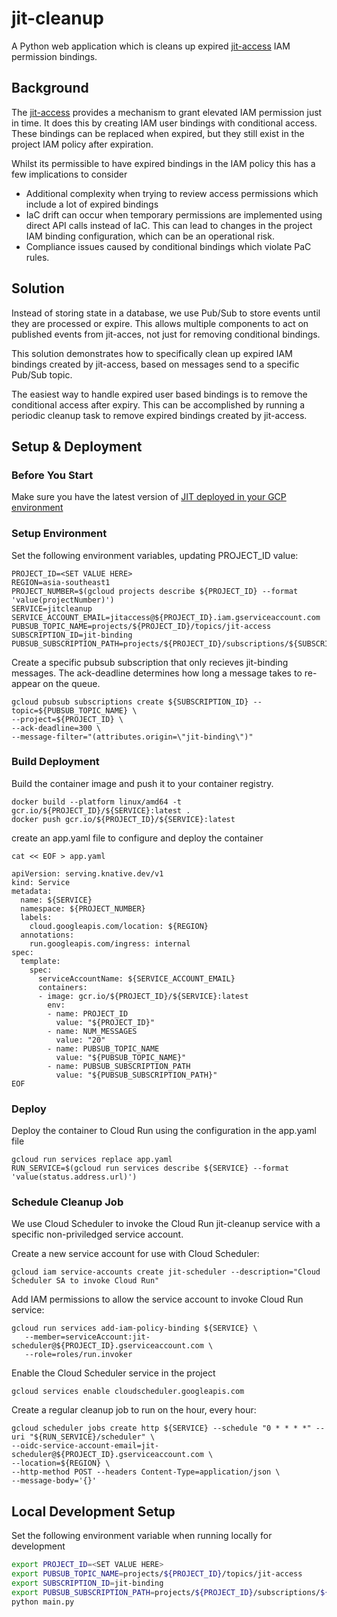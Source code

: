 # jit-cleanup

A Python web application which is cleans up expired [jit-access](https://github.com/GoogleCloudPlatform/jit-access) IAM permission bindings.


## Background
The [jit-access](https://github.com/GoogleCloudPlatform/jit-access) provides a mechanism to grant elevated IAM permission just in time. It does this by creating IAM user bindings with conditional access. These bindings can be replaced when expired, but they still exist in the project IAM policy after expiration. 

Whilst its permissible to have expired bindings in the IAM policy this has a few implications to consider
- Additional complexity when trying to review access permissions which include a lot of expired bindings
- IaC drift can occur when temporary permissions are implemented using direct API calls instead of IaC. This can lead to changes in the project IAM binding configuration, which can be an operational risk.
- Compliance issues caused by conditional bindings which violate PaC rules.

## Solution
Instead of storing state in a database, we use Pub/Sub to store events until they are processed or expire. This allows multiple components to act on published events from jit-acces, not just for removing conditional bindings. 

This solution demonstrates how to specifically clean up expired IAM bindings created by jit-access, based on messages send to a specific Pub/Sub topic.

The easiest way to handle expired user based bindings is to remove the conditional access after expiry. This can be accomplished by running a periodic cleanup task to remove expired bindings created by jit-access.

## Setup & Deployment
### Before You Start
Make sure you have the latest version of [JIT deployed in your GCP environment](https://cloud.google.com/architecture/manage-just-in-time-privileged-access-to-project)


### Setup Environment
Set the following environment variables, updating PROJECT_ID value:
```shell
PROJECT_ID=<SET VALUE HERE>
REGION=asia-southeast1
PROJECT_NUMBER=$(gcloud projects describe ${PROJECT_ID} --format 'value(projectNumber)')
SERVICE=jitcleanup
SERVICE_ACCOUNT_EMAIL=jitaccess@${PROJECT_ID}.iam.gserviceaccount.com
PUBSUB_TOPIC_NAME=projects/${PROJECT_ID}/topics/jit-access
SUBSCRIPTION_ID=jit-binding
PUBSUB_SUBSCRIPTION_PATH=projects/${PROJECT_ID}/subscriptions/${SUBSCRIPTION_ID}
```

Create a specific pubsub subscription that only recieves jit-binding messages. The ack-deadline determines how long a message takes to re-appear on the queue.
```
gcloud pubsub subscriptions create ${SUBSCRIPTION_ID} --topic=${PUBSUB_TOPIC_NAME} \
--project=${PROJECT_ID} \
--ack-deadline=300 \
--message-filter="(attributes.origin=\"jit-binding\")"
```
### Build Deployment
Build the container image and push it to your container registry.
```
docker build --platform linux/amd64 -t gcr.io/${PROJECT_ID}/${SERVICE}:latest .
docker push gcr.io/${PROJECT_ID}/${SERVICE}:latest
```
create an app.yaml file to configure and deploy the container
```
cat << EOF > app.yaml

apiVersion: serving.knative.dev/v1
kind: Service
metadata:
  name: ${SERVICE}
  namespace: ${PROJECT_NUMBER}
  labels:
    cloud.googleapis.com/location: ${REGION}
  annotations:
    run.googleapis.com/ingress: internal
spec:
  template:
    spec:
      serviceAccountName: ${SERVICE_ACCOUNT_EMAIL}
      containers:
      - image: gcr.io/${PROJECT_ID}/${SERVICE}:latest
        env:
        - name: PROJECT_ID
          value: "${PROJECT_ID}"
        - name: NUM_MESSAGES
          value: "20"
        - name: PUBSUB_TOPIC_NAME
          value: "${PUBSUB_TOPIC_NAME}"
        - name: PUBSUB_SUBSCRIPTION_PATH
          value: "${PUBSUB_SUBSCRIPTION_PATH}"
EOF
```
### Deploy
Deploy the container to Cloud Run using the configuration in the app.yaml file
```
gcloud run services replace app.yaml
RUN_SERVICE=$(gcloud run services describe ${SERVICE} --format 'value(status.address.url)')
```
### Schedule Cleanup Job
We use Cloud Scheduler to invoke the Cloud Run jit-cleanup service with a specific non-priviledged service account.

Create a new service account for use with Cloud Scheduler:
```
gcloud iam service-accounts create jit-scheduler --description="Cloud Scheduler SA to invoke Cloud Run"
```
Add IAM permissions to allow the service account to invoke Cloud Run service:
```
gcloud run services add-iam-policy-binding ${SERVICE} \
   --member=serviceAccount:jit-scheduler@${PROJECT_ID}.gserviceaccount.com \
   --role=roles/run.invoker
```
Enable the Cloud Scheduler service in the project
```
gcloud services enable cloudscheduler.googleapis.com
```

Create a regular cleanup job to run on the hour, every hour:
```
gcloud scheduler jobs create http ${SERVICE} --schedule "0 * * * *" --uri "${RUN_SERVICE}/scheduler" \
--oidc-service-account-email=jit-scheduler@${PROJECT_ID}.gserviceaccount.com \
--location=${REGION} \
--http-method POST --headers Content-Type=application/json \
--message-body='{}'
```


## Local Development Setup
Set the following environment variable when running locally for development
```bash
export PROJECT_ID=<SET VALUE HERE>
export PUBSUB_TOPIC_NAME=projects/${PROJECT_ID}/topics/jit-access
export SUBSCRIPTION_ID=jit-binding
export PUBSUB_SUBSCRIPTION_PATH=projects/${PROJECT_ID}/subscriptions/${SUBSCRIPTION_ID}
python main.py
```